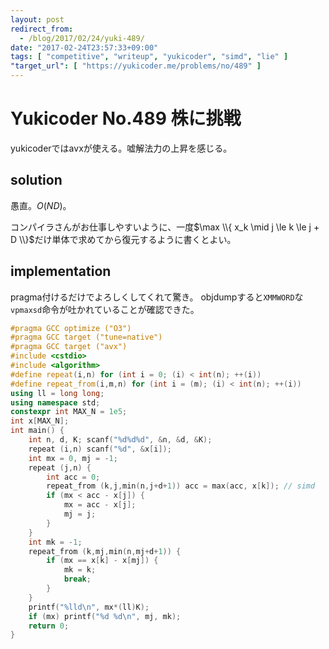```yaml
---
layout: post
redirect_from:
  - /blog/2017/02/24/yuki-489/
date: "2017-02-24T23:57:33+09:00"
tags: [ "competitive", "writeup", "yukicoder", "simd", "lie" ]
"target_url": [ "https://yukicoder.me/problems/no/489" ]
---
```


# Yukicoder No.489 株に挑戦

yukicoderではavxが使える。嘘解法力の上昇を感じる。

## solution

愚直。$O(ND)$。

コンパイラさんがお仕事しやすいように、一度$\max \\{ x_k \mid j \le k \le j + D \\}$だけ単体で求めてから復元するように書くとよい。

## implementation

pragma付けるだけでよろしくしてくれて驚き。
objdumpすると`XMMWORD`な`vpmaxsd`命令が吐かれていることが確認できた。

``` c++
#pragma GCC optimize ("O3")
#pragma GCC target ("tune=native")
#pragma GCC target ("avx")
#include <cstdio>
#include <algorithm>
#define repeat(i,n) for (int i = 0; (i) < int(n); ++(i))
#define repeat_from(i,m,n) for (int i = (m); (i) < int(n); ++(i))
using ll = long long;
using namespace std;
constexpr int MAX_N = 1e5;
int x[MAX_N];
int main() {
    int n, d, K; scanf("%d%d%d", &n, &d, &K);
    repeat (i,n) scanf("%d", &x[i]);
    int mx = 0, mj = -1;
    repeat (j,n) {
        int acc = 0;
        repeat_from (k,j,min(n,j+d+1)) acc = max(acc, x[k]); // simd
        if (mx < acc - x[j]) {
            mx = acc - x[j];
            mj = j;
        }
    }
    int mk = -1;
    repeat_from (k,mj,min(n,mj+d+1)) {
        if (mx == x[k] - x[mj]) {
            mk = k;
            break;
        }
    }
    printf("%lld\n", mx*(ll)K);
    if (mx) printf("%d %d\n", mj, mk);
    return 0;
}
```
